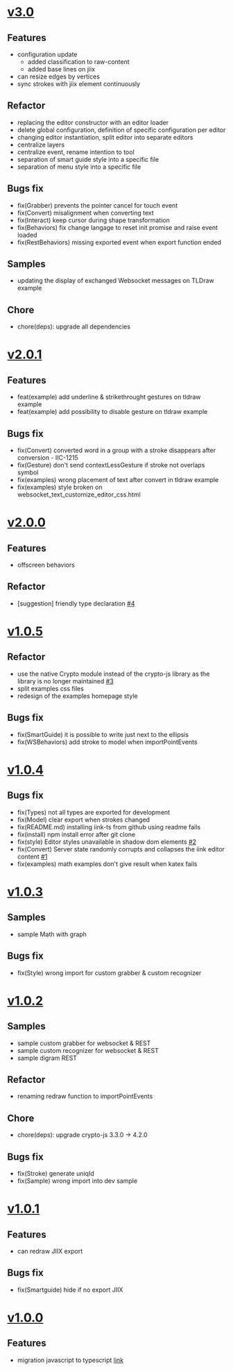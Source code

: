 # [v3.0](https://github.com/MyScript/iinkTS/tree/v3.0)

## Features
- configuration update
  - added classification to raw-content
  - added base lines on jiix
- can resize edges by vertices
- sync strokes with jiix element continuously

## Refactor
- replacing the editor constructor with an editor loader
- delete global configuration, definition of specific configuration per editor
- changing editor instantiation, split editor into separate editors
- centralize layers
- centralize event, rename intention to tool
- separation of smart guide style into a specific file
- separation of menu style into a specific file

## Bugs fix
- fix(Grabber) prevents the pointer cancel for touch event
- fix(Convert) misalignment when converting text
- fix(Interact) keep cursor during shape transformation
- fix(Behaviors) fix change langage to reset init promise and raise event loaded
- fix(RestBehaviors) missing exported event when export function ended

## Samples
- updating the display of exchanged Websocket messages on TLDraw example

## Chore
- chore(deps): upgrade all dependencies

# [v2.0.1](https://github.com/MyScript/iinkTS/tree/v2.0.1)

## Features
- feat(example) add underline & strikethrought gestures on tldraw example
- feat(example) add possibility to disable gesture on tldraw example

## Bugs fix
- fix(Convert) converted word in a group with a stroke disappears after conversion - IIC-1215
- fix(Gesture) don't send contextLessGesture if stroke not overlaps symbol
- fix(examples) wrong placement of text after convert in tldraw example
- fix(examples) style broken on websocket_text_customize_editor_css.html

# [v2.0.0](https://github.com/MyScript/iinkTS/tree/v2.0.0)

## Features
- offscreen behaviors

## Refactor
- [suggestion] friendly type declaration [#4](https://github.com/MyScript/iinkTS/issues/4)

# [v1.0.5](https://github.com/MyScript/iinkTS/tree/v1.0.5)

## Refactor
- use the native Crypto module instead of the crypto-js library as the library is no longer maintained [#3](https://github.com/MyScript/iinkTS/issues/3)
- split examples css files
- redesign of the examples homepage style

## Bugs fix
- fix(SmartGuide) it is possible to write just next to the ellipsis
- fix(WSBehaviors) add stroke to model when importPointEvents

# [v1.0.4](https://github.com/MyScript/iinkTS/tree/v1.0.4)

## Bugs fix
- fix(Types) not all types are exported for development
- fix(Model) clear export when strokes changed
- fix(README.md) installing iink-ts from github using readme fails
- fix(install) npm install error after git clone
- fix(style) Editor styles unavailable in shadow dom elements [#2](https://github.com/MyScript/iinkTS/issues/2)
- fix(Convert) Server state randomly corrupts and collapses the iink editor content [#1](https://github.com/MyScript/iinkTS/issues/1)
- fix(examples) math examples don't give result when katex fails
# [v1.0.3](https://github.com/MyScript/iinkTS/tree/v1.0.3)

## Samples
- sample Math with graph

## Bugs fix
- fix(Style) wrong import for custom grabber & custom recognizer

# [v1.0.2](https://github.com/MyScript/iinkTS/tree/v1.0.2)

## Samples
- sample custom grabber for websocket & REST
- sample custom recognizer for websocket & REST
- sample digram REST

## Refactor
- renaming redraw function to importPointEvents

## Chore
- chore(deps): upgrade crypto-js 3.3.0 -> 4.2.0

## Bugs fix
- fix(Stroke) generate uniqId
- fix(Sample) wrong import into dev sample

# [v1.0.1](https://github.com/MyScript/iinkTS/tree/v1.0.1)

## Features
- can redraw JIIX export

## Bugs fix
- fix(Smartguide) hide if no export JIIX
# [v1.0.0](https://github.com/MyScript/iinkTS/tree/v1.0.0)

## Features
- migration javascript to typescript [link](https://github.com/MyScript/iinkTS)
